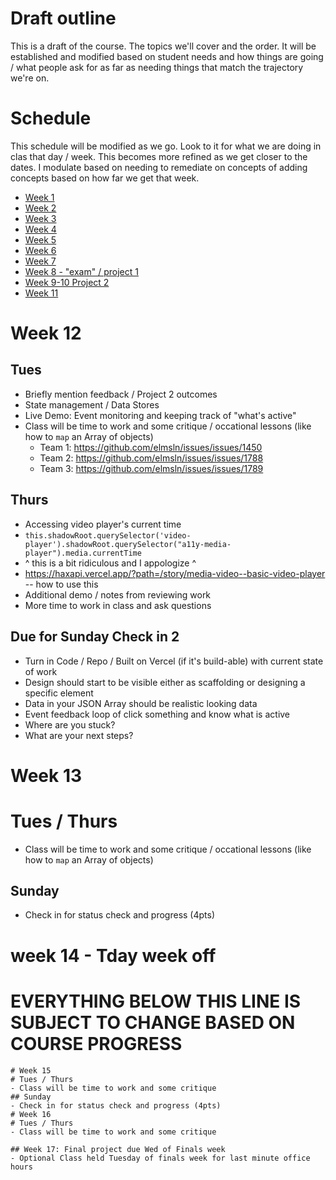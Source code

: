 # Draft outline
This is a draft of the course. The topics we'll cover and the order. It will be established and modified based on student needs and how things are going / what people ask for as far as needing things that match the trajectory we're on.

# Schedule
This schedule will be modified as we go. Look to it for what we are doing in clas that day / week. This becomes more refined as we get closer to the dates. I modulate based on needing to remediate on concepts of adding concepts based on how far we get that week.
- [Week 1](fa-23/week-1/README.md)
- [Week 2](fa-23/week-2/README.md)
- [Week 3](fa-23/week-3/README.md)
- [Week 4](fa-23/week-4/README.md)
- [Week 5](fa-23/week-5/README.md)
- [Week 6](fa-23/week-6/README.md)
- [Week 7](fa-23/week-7/README.md)
- [Week 8 - "exam" / project 1](fa-23/week-8/README.md)
- [Week 9-10 Project 2](fa-23/week-9/README.md)
- [Week 11](fa-23/week-11/README.md)
  
# Week 12
## Tues
- Briefly mention feedback / Project 2 outcomes
- State management / Data Stores
- Live Demo: Event monitoring and keeping track of "what's active"
- Class will be time to work and some critique / occational lessons (like how to `map` an Array of objects)
  - Team 1: https://github.com/elmsln/issues/issues/1450
  - Team 2: https://github.com/elmsln/issues/issues/1788
  - Team 3: https://github.com/elmsln/issues/issues/1789

## Thurs
- Accessing video player's current time
- `this.shadowRoot.querySelector('video-player').shadowRoot.querySelector("a11y-media-player").media.currentTime`
- ^ this is a bit ridiculous and I appologize ^
- https://haxapi.vercel.app/?path=/story/media-video--basic-video-player -- how to use this
- Additional demo / notes from reviewing work
- More time to work in class and ask questions

## Due for Sunday Check in 2
- Turn in Code / Repo / Built on Vercel (if it's build-able) with current state of work
- Design should start to be visible either as scaffolding or designing a specific element
- Data in your JSON Array should be realistic looking data
- Event feedback loop of click something and know what is active
- Where are you stuck?
- What are your next steps?



# Week 13
# Tues / Thurs
- Class will be time to work and some critique / occational lessons (like how to `map` an Array of objects)
## Sunday
- Check in for status check and progress (4pts)

# week 14 - Tday week off

# EVERYTHING BELOW THIS LINE IS SUBJECT TO CHANGE BASED ON COURSE PROGRESS
~~~~~~
# Week 15
# Tues / Thurs
- Class will be time to work and some critique
## Sunday
- Check in for status check and progress (4pts)
# Week 16
# Tues / Thurs
- Class will be time to work and some critique

## Week 17: Final project due Wed of Finals week
- Optional Class held Tuesday of finals week for last minute office hours
~~~~~~

